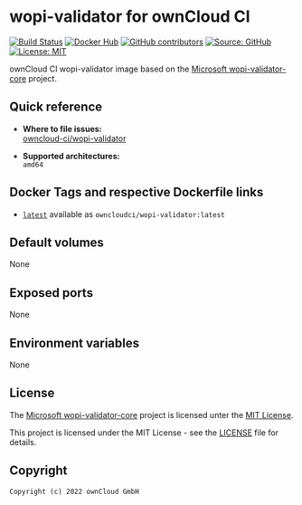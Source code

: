 # wopi-validator for ownCloud CI

[![Build Status](https://img.shields.io/drone/build/owncloud-ci/wopi-validator?logo=drone&server=https%3A%2F%2Fdrone.owncloud.com)](https://drone.owncloud.com/owncloud-ci/wopi-validator)
[![Docker Hub](https://img.shields.io/docker/v/owncloudci/wopi-validator?logo=docker&label=dockerhub&sort=semver&logoColor=white)](https://hub.docker.com/r/owncloudci/wopi-validator)
[![GitHub contributors](https://img.shields.io/github/contributors/owncloud-ci/wopi-validator)](https://github.com/owncloud-ci/wopi-validator/graphs/contributors)
[![Source: GitHub](https://img.shields.io/badge/source-github-blue.svg?logo=github&logoColor=white)](https://github.com/owncloud-ci/wopi-validator)
[![License: MIT](https://img.shields.io/github/license/owncloud-ci/wopi-validator)](https://github.com/owncloud-ci/wopi-validator/blob/main/LICENSE)

ownCloud CI wopi-validator image based on the [Microsoft wopi-validator-core](https://github.com/microsoft/wopi-validator-core) project.

## Quick reference

- **Where to file issues:**\
  [owncloud-ci/wopi-validator](https://github.com/owncloud-ci/wopi-validator/issues)

- **Supported architectures:**\
  `amd64`

## Docker Tags and respective Dockerfile links

- [`latest`](https://github.com/owncloud-ci/wopi-validator/blob/main/latest/Dockerfile.amd64) available as `owncloudci/wopi-validator:latest`

## Default volumes

None

## Exposed ports

None

## Environment variables

None

## License

The [Microsoft wopi-validator-core](https://github.com/microsoft/wopi-validator-core) project is licensed unter the [MIT License](https://github.com/microsoft/wopi-validator-core/blob/main/LICENSE).

This project is licensed under the MIT License - see the [LICENSE](https://github.com/owncloud-ci/wopi-validator/blob/main/LICENSE) file for details.

## Copyright

```Text
Copyright (c) 2022 ownCloud GmbH
```
